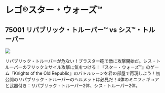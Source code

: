 # レゴ®スター・ウォーズ™

## 75001 リパブリック・トルーパー™ vs シス™・トルーパー

![](https://www.lego.com/cdn/product-assets/product.img.pri/75001_prod.jpg)

リパブリック・トルーパーが危ない！ブラスター砲で敵に攻撃開始だ。シス・トルーパーのフリックミサイル攻撃に気をつけろ！『スター・ウォーズ™』のゲーム『Knights of the Old Republic』のバトルシーンを君の部屋で再現しよう！初公開のリパブリック・トルーパーのヘルメットは必見だ！4体のミニフィギュアと武器付き：リパブリック・トルーパー2体、シス・トルーパー2体。